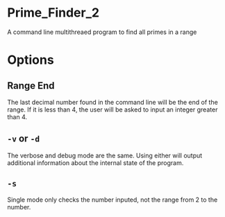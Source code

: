 # Prime_Finder_2
A command line multithreaed program to find all primes in a range
# Options
## Range End
The last decimal number found in the command line will be the end of the range.
If it is less than 4, the user will be asked to input an integer greater than 4.
## `-v` or `-d`
The verbose and debug mode are the same. 
Using either will output additional information about the internal state of the program.
## `-s`
Single mode only checks the number inputed, not the range from 2 to the number. 
